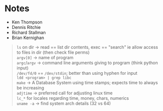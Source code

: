 # Notes
- Ken Thompson
- Dennis Ritchie
- Richard Stallman
- Brian Kernighan

> `ls` on dir -> read == list  dir contents, exec == "search" ie allow access to files in dir (then check file perms)  
> `argv[0]` -> name of program  
> `argc`/`argv` -> command line arguments giving to program (think python input)  
> `/dev/fd/0` == `/dev/stdin`; better than using hyphen for input  
> `ldd <program> | grep libc`  
> `make` -> A Database System using time stamps; expects time to always be increasing  
> `adjtime` -> preferred call for adjusting linux time  
> `lc_*` for locales regarding time, money, chars, numerics  
> `uname -a` -> find system arch details (32 vs 64)  
